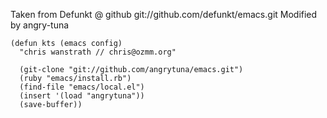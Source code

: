 Taken from Defunkt @ github
git://github.com/defunkt/emacs.git
Modified by angry-tuna

    (defun kts (emacs config)
      "chris wanstrath // chris@ozmm.org"
  
      (git-clone "git://github.com/angrytuna/emacs.git")
      (ruby "emacs/install.rb")
      (find-file "emacs/local.el")
      (insert '(load "angrytuna"))
      (save-buffer))
